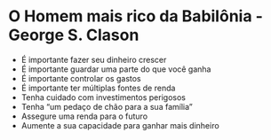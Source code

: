 # O Homem mais rico da Babilônia - George S. Clason

- É importante fazer seu dinheiro crescer
- É importante guardar uma parte do que você ganha
- É importante controlar os gastos
- É importante ter múltiplas fontes de renda
- Tenha cuidado com investimentos perigosos
- Tenha “um pedaço de chão para a sua família”
- Assegure uma renda para o futuro
- Aumente a sua capacidade para ganhar mais dinheiro

